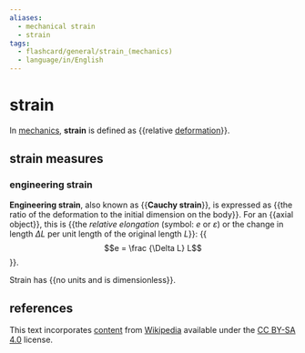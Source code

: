 ```yaml
---
aliases:
  - mechanical strain
  - strain
tags:
  - flashcard/general/strain_(mechanics)
  - language/in/English
---
```


# strain

In [mechanics](mechanics.md), __strain__ is defined as {{relative [deformation](deformation%20(physics).md)}}. <!--SR:!2024-08-05,60,310-->

## strain measures

### engineering strain

__Engineering strain__, also known as {{__Cauchy strain__}}, is expressed as {{the ratio of the deformation to the initial dimension on the body}}. For an {{axial object}}, this is {{the _relative elongation_ (symbol: $e$ or $\varepsilon$) or the change in length $\Delta L$ per unit length of the original length $L$}}: {{$$e = \frac {\Delta L} L$$}}. <!--SR:!2024-07-29,55,310!2024-07-22,49,310!2024-07-15,40,290!2024-07-04,34,290!2024-08-13,67,310-->

Strain has {{no units and is dimensionless}}. <!--SR:!2024-07-02,33,290-->

## references

This text incorporates [content](https://en.wikipedia.org/wiki/strain_(mechanics)) from [Wikipedia](Wikipedia.md) available under the [CC BY-SA 4.0](https://creativecommons.org/licenses/by-sa/4.0/) license.
